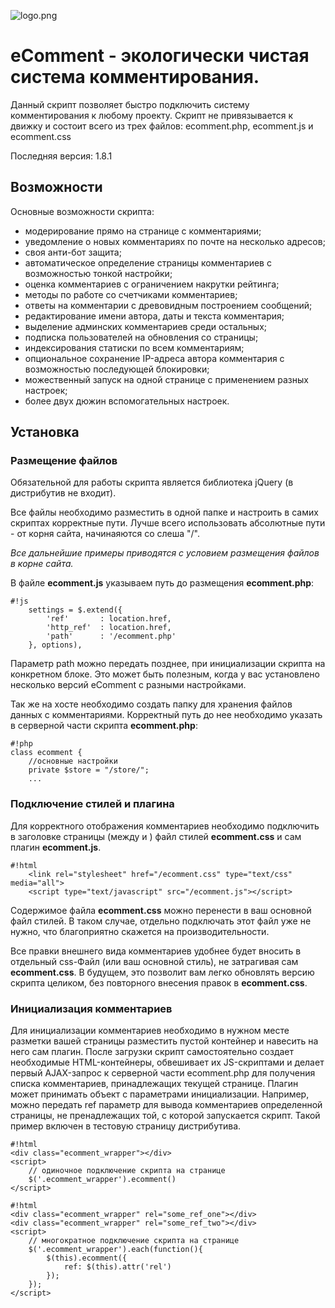 ![logo.png](https://bitbucket.org/repo/89e8rA/images/1233460143-logo.png)
# eComment - экологически чистая система комментирования.

Данный скрипт позволяет быстро подключить систему комментирования к любому проекту. Скрипт не привязывается к движку и состоит всего из трех файлов: ecomment.php, ecomment.js и ecomment.css

Последняя версия: 1.8.1

## Возможности ##
Основные возможности скрипта:

* модерирование прямо на странице с комментариями;
* уведомление о новых комментариях по почте на несколько адресов;
* своя анти-бот защита;
* автоматическое определение страницы комментариев с возможностью тонкой настройки;
* оценка комментариев с ограничением накрутки рейтинга;
* методы по работе со счетчиками комментариев;
* ответы на комментарии с древовидным построением сообщений;
* редактирование имени автора, даты и текста комментария;
* выделение админских комментариев среди остальных;
* подписка пользователей на обновления со страницы;
* индексирования статиски по всем комментариям;
* опциональное сохранение IP-адреса автора комментария с возможностью последующей блокировки;
* можественный запуск на одной странице с применением разных настроек;
* более двух дюжин вспомогательных настроек.

## Установка ##

### Размещение файлов ###
Обязательной для работы скрипта является библиотека jQuery (в дистрибутив не входит).

Все файлы необходимо разместить в одной папке и настроить в самих скриптах корректные пути. Лучше всего использовать абсолютные пути - от корня сайта, начинаяются со слеша "/".

*Все дальнейшие примеры приводятся с условием размещения файлов в корне сайта.*

В файле **ecomment.js** указываем путь до размещения **ecomment.php**:
```
#!js
    settings = $.extend({
        'ref'		: location.href,
        'http_ref'	: location.href,
        'path' 		: '/ecomment.php'
    }, options),
```
Параметр path можно передать позднее, при инициализации скрипта на конкретном блоке. Это может быть полезным, когда у вас установлено несколько версий eComment с разными настройками.

Так же на хосте необходимо создать папку для хранения файлов данных с комментариями. Корректный путь до нее необходимо указать в серверной части скрипта **ecomment.php**:
```
#!php
class ecomment {
    //основные настройки
    private $store = "/store/";
    ...
```
### Подключение стилей и плагина ###

Для корректного отображения комментариев необходимо подключить в заголовке страницы (между <HEAD> и </HEAD> ) файл стилей **ecomment.css** и сам плагин **ecomment.js**.
```
#!html
    <link rel="stylesheet" href="/ecomment.css" type="text/css" media="all">
    <script type="text/javascript" src="/ecomment.js"></script>
```
Содержимое файла **ecomment.css** можно перенести в ваш основной файл стилей. В таком случае, отдельно подключать этот файл уже не нужно, что благоприятно скажется на производительности.

Все правки внешнего вида комментариев удобнее будет вносить в отдельный css-Файл (или ваш основной стиль), не затрагивая сам **ecomment.css**. В будущем, это позволит вам легко обновлять версию скрипта целиком, без повторного внесения правок в **ecomment.css**.

### Инициализация комментариев ###

Для инициализации комментариев необходимо в нужном месте разметки вашей страницы разместить пустой контейнер и навесить на него сам плагин. После загрузки скрипт самостоятельно создает необходимые HTML-контейнеры, обвешивает их JS-скриптами и делает первый AJAX-запрос к серверной части ecomment.php для получения списка комментариев, принадлежащих текущей странице. Плагин может принимать объект с параметрами инициализации. Например, можно передать ref параметр для вывода комментариев определенной страницы, не пренадлежащих той, с которой запускается скрипт. Такой пример включен в тестовую страницу дистрибутива.
```
#!html
<div class="ecomment_wrapper"></div>
<script>
    // одиночное подключение скрипта на странице
    $('.ecomment_wrapper').ecomment()
</script>
```
```
#!html
<div class="ecomment_wrapper" rel="some_ref_one"></div>
<div class="ecomment_wrapper" rel="some_ref_two"></div>
<script>
    // многократное подключение скрипта на странице
    $('.ecomment_wrapper').each(function(){
        $(this).ecomment({
            ref: $(this).attr('rel')
        });
    });
</script>
```